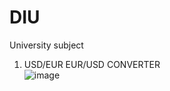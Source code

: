 # DIU
University subject


1. USD/EUR EUR/USD CONVERTER
    <br>![image](https://user-images.githubusercontent.com/57395146/134368714-098ae0fa-ff4b-4241-947f-cde37a371675.png)



